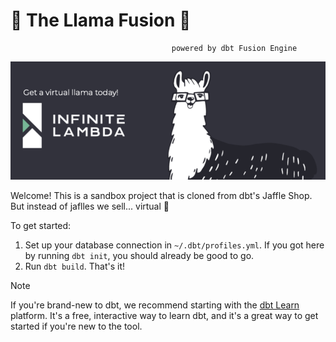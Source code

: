 # :rocket: The Llama Fusion :llama:

                                        powered by dbt Fusion Engine

![alt text](llama.png)

Welcome! This is a sandbox project that is cloned from dbt's Jaffle Shop. But instead of jaflles we sell... virtual :llama:

To get started:
1. Set up your database connection in `~/.dbt/profiles.yml`. If you got here by running `dbt init`, you should already be good to go.
2. Run `dbt build`. That's it!

> [!NOTE]
> If you're brand-new to dbt, we recommend starting with the [dbt Learn](https://learn.getdbt.com/) platform. It's a free, interactive way to learn dbt, and it's a great way to get started if you're new to the tool.